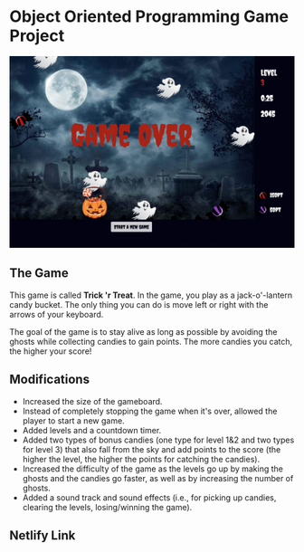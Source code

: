 # Object Oriented Programming Game Project

<p align="center"><img src="./images/Trick-O'-Treat screenshot.png"></p>

## The Game

This game is called **Trick 'r Treat**. In the game, you play as a jack-o'-lantern candy bucket. The only thing you can do is move left or right with the arrows of your keyboard.

The goal of the game is to stay alive as long as possible by avoiding the ghosts while collecting candies to gain points. The more candies you catch, the higher your score!

## Modifications
- Increased the size of the gameboard.
- Instead of completely stopping the game when it's over, allowed the player to start a new game.
- Added levels and a countdown timer.
- Added two types of bonus candies (one type for level 1&2 and two types for level 3) that also fall from the sky and add points to the score (the higher the level, the higher the points for catching the candies).
- Increased the difficulty of the game as the levels go up by making the ghosts and the candies go faster, as well as by increasing the number of ghosts.
- Added a sound track and sound effects (i.e., for picking up candies, clearing the levels, losing/winning the game).

## Netlify Link

